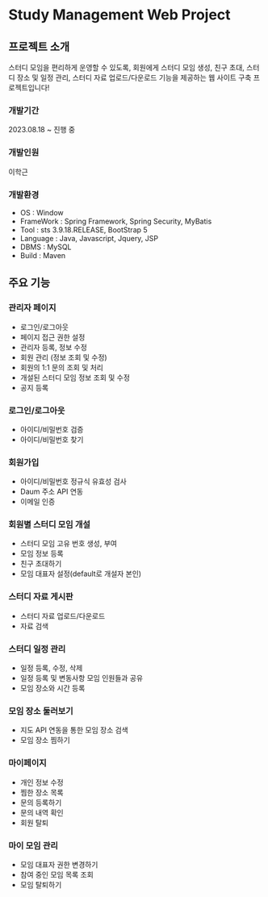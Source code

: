 # Study Management Web Project

## 프로젝트 소개
스터디 모임을 편리하게 운영할 수 있도록, 회원에게 스터디 모임 생성, 친구 초대, 스터디 장소 및 일정 관리, 스터디 자료 업로드/다운로드 기능을 제공하는
웹 사이트 구축 프로젝트입니다!

### 개발기간
2023.08.18 ~ 진행 중

### 개발인원
이학근
### 개발환경
- OS : Window
- FrameWork : Spring Framework, Spring Security, MyBatis
- Tool : sts 3.9.18.RELEASE, BootStrap 5
- Language : Java, Javascript, Jquery, JSP
- DBMS : MySQL
- Build : Maven

## 주요 기능

### 관리자 페이지
- 로그인/로그아웃
- 페이지 접근 권한 설정 
- 관리자 등록, 정보 수정
- 회원 관리 (정보 조회 및 수정)
- 회원의 1:1 문의 조회 및 처리
- 개설된 스터디 모임 정보 조회 및 수정
- 공지 등록

### 로그인/로그아웃
- 아이디/비밀번호 검증
- 아이디/비밀번호 찾기

### 회원가입
- 아이디/비밀번호 정규식 유효성 검사
- Daum 주소 API 연동
- 이메일 인증

### 회원별 스터디 모임 개설
- 스터디 모임 고유 번호 생성, 부여
- 모임 정보 등록
- 친구 초대하기
- 모임 대표자 설정(default로 개설자 본인)

### 스터디 자료 게시판
- 스터디 자료 업로드/다운로드
- 자료 검색

### 스터디 일정 관리 
- 일정 등록, 수정, 삭제
- 일정 등록 및 변동사항 모임 인원들과 공유
- 모임 장소와 시간 등록

### 모임 장소 둘러보기
- 지도 API 연동을 통한 모임 장소 검색
- 모임 장소 찜하기

### 마이페이지 
- 개인 정보 수정
- 찜한 장소 목록
- 문의 등록하기
- 문의 내역 확인
- 회원 탈퇴

### 마이 모임 관리 
- 모임 대표자 권한 변경하기
- 참여 중인 모임 목록 조회
- 모임 탈퇴하기 

  
